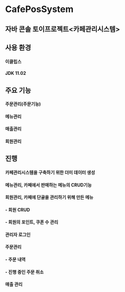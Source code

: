 # CafePosSystem

## 자바 콘솔 토이프로젝트<카페관리시스템>

## 사용 환경

#### 이클립스

#### JDK 11.02

## 주요 기능

#### 주문관리(주문기능)

#### 메뉴관리

#### 매출관리

#### 회원관리

## 진행

#### 카페관리시스템을 구축하기 위한 더미 데이터 생성

#### 메뉴관리, 카페에서 판매하는 메뉴의 CRUD기능

#### 회원관리, 카페에 단골을 관리하기 위해 만든 메뉴

#### - 회원 CRUD

#### - 회원의 포인트, 쿠폰 수 관리

#### 관리자 로그인

#### 주문관리

#### - 주문 내역

#### - 진행 중인 주문 취소

#### 매출 관리
